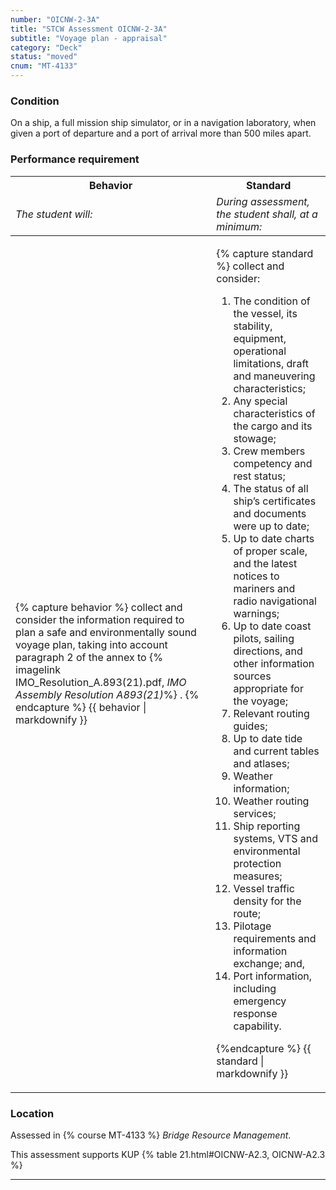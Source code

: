 ```yaml
---
number: "OICNW-2-3A"
title: "STCW Assessment OICNW-2-3A"
subtitle: "Voyage plan - appraisal"
category: "Deck"
status: "moved"
cnum: "MT-4133"
---
```

### Condition

On a ship, a full mission ship simulator, or in a navigation laboratory, when given a port of departure and a port of arrival more than 500 miles apart.

### Performance requirement 

<table width='100%' class='Guidelines'>
 <thead>
 <tr>
     <th class='thirty'>Behavior</th>
     <th class='seventy'>Standard</th>
 </tr>
 <tr>
     <td><em>The student will:</em></td>
     <td><em>During assessment, the student shall, at a minimum:</em></td>
 </tr>
 </thead>
 <tbody>
 

<tr><td>

{% capture behavior %}
collect and consider the information required to plan a safe and environmentally sound voyage plan, taking into account paragraph 2 of the annex to {% imagelink IMO_Resolution_A.893(21).pdf, *IMO Assembly Resolution A893(21)*%} .
{% endcapture %}
{{ behavior | markdownify }}

</td><td>

{% capture standard %}
collect and consider: 

1. The condition of the vessel, its stability, equipment, operational limitations, draft and maneuvering characteristics;
2. Any special characteristics of the cargo and its stowage;
3. Crew members competency and rest status;
4. The status of all ship’s certificates and documents were up to date;
5. Up to date charts of proper scale, and the latest notices to mariners and radio navigational warnings;
6. Up to date coast pilots, sailing directions, and other information sources appropriate for the voyage;
7. Relevant routing guides;
8. Up to date tide and current tables and atlases;
9. Weather information;
10. Weather routing services;
11. Ship reporting systems, VTS and environmental protection measures;
12. Vessel traffic density for the route;
13. Pilotage requirements and information exchange; and,
14. Port information, including emergency response capability.


{%endcapture %}
{{ standard | markdownify }}

</td></tr>



 </tbody>
 </table>

### Location

Assessed in  {% course  MT-4133 %}  *Bridge Resource Management*.

This assessment supports KUP {% table 21.html#OICNW-A2.3, OICNW-A2.3 %}

***

